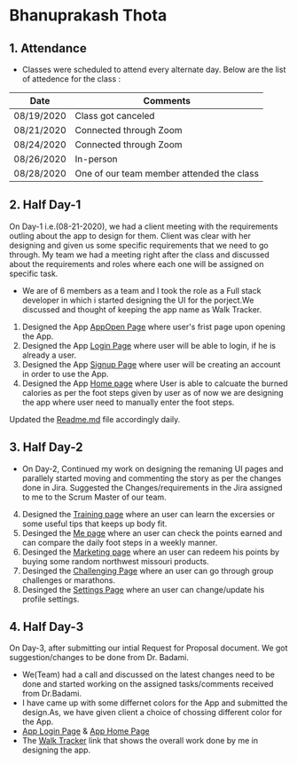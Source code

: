 # Bhanuprakash Thota
## 1. Attendance
- Classes were scheduled to attend every alternate day. Below are the list of attedence for the class :

| Date | Comments |
|----------|-------------|
| 08/19/2020 | Class got canceled |
| 08/21/2020 | Connected through Zoom |
| 08/24/2020 | Connected through Zoom |
| 08/26/2020 | In-person |
| 08/28/2020 | One of our team member attended the class |

## 2. Half Day-1
On Day-1 i.e.(08-21-2020), we had a client meeting with the requirements outling about the app to design for them. Client was clear with her designing and given us some specific requirements that we need to go through. My team we had a meeting right after the class and discussed about the requirements and roles where each one will be assigned on specific task. 
- We are of 6 members as a team and I took the role as a Full stack developer in which i started designing the UI for the porject.We discussed and thought of keeping the app name as Walk Tracker.
1. Designed the App [AppOpen Page](https://github.com/RaviTeja444/health-wellness/blob/master/Loginpage.png) where user's frist page upon opening the App.
2. Designed the App [Login Page](https://github.com/RaviTeja444/health-wellness/blob/master/Forgotpasswordpage.png?raw=true) where user will be able to login, if he is already a user.
3. Designed the App [Signup Page](https://github.com/RaviTeja444/health-wellness/blob/master/create%20account%20page.png?raw=true) where user will be creating an account in order to use the App.
4. Designed the App [Home page](https://github.com/RaviTeja444/health-wellness/blob/master/Step%20count%20page.png?raw=true) where User is able to calcuate the burned calories as per the foot steps given by user as of now we are designing the app where user need to manually enter the foot steps.

Updated the [Readme.md](https://github.com/RaviTeja444/health-wellness/commit/c77c154ad4ffc2041bb31317f4d5295e7344023e) file accordingly daily.


## 3. Half Day-2
- On Day-2, Continued my work on designing the remaning UI pages and parallely started moving and commenting the story as per the changes done in Jira.
  Suggested the Changes/requirements in the Jira assigned to me to the Scrum Master of our team.
 4. Designed the [Training page](https://github.com/RaviTeja444/health-wellness/blob/master/Excercise%20page.png?raw=true) where an user can learn the excersies or some           useful tips that keeps up body fit.
 5. Desinged the [Me page](https://github.com/RaviTeja444/health-wellness/blob/master/points%20page.png?raw=true) where an user can check the points earned and can compare       the daily foot steps in a weekly manner.
 6. Desinged the [Marketing page](https://github.com/RaviTeja444/health-wellness/blob/master/market%20page.png?raw=true) where an user can redeem his points by buying some       random northwest missouri products.
 7. Desinged the [Challenging Page](https://github.com/RaviTeja444/health-wellness/blob/master/challenge%20page.png?raw=true) where an user can go through group challenges or     marathons.
 8. Desinged the [Settings Page](https://github.com/RaviTeja444/health-wellness/blob/master/profile%20settings.png?raw=true) where an user can change/update his profile           settings.


## 4. Half Day-3
On Day-3, after submitting our intial Request for Proposal document. We got suggestion/changes to be done from Dr. Badami. 
- We(Team) had a call and discussed on the latest changes need to be done and started working on the assigned tasks/comments received from Dr.Badami.
- I have came up with some differnet colors for the App and submitted the design.As, we have given client a choice of chossing different color for the App.
- [App Login Page](https://github.com/RaviTeja444/health-wellness/blob/master/UI_Color.PNG) & [App Home Page](https://github.com/RaviTeja444/health-wellness/blob/master/UI_Home.PNG)
- The [Walk Tracker](https://www.figma.com/proto/JuWZstQl4XFCJESZAaNcau/Untitled?node-id=92%3A4&scaling=scale-down) link that shows the overall work done by me in designing the app.

